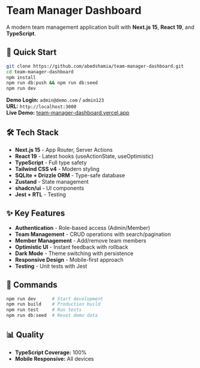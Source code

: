 # Team Manager Dashboard

A modern team management application built with **Next.js 15**, **React 19**, and **TypeScript**.

## 🚀 Quick Start

```bash
git clone https://github.com/abedshamia/team-manager-dashboard.git
cd team-manager-dashboard
npm install
npm run db:push && npm run db:seed
npm run dev
```

**Demo Login:** `admin@demo.com` / `admin123`  
**URL:** `http://localhost:3000`  
**Live Demo:** [team-manager-dashboard.vercel.app](https://team-manager-dashboard.vercel.app)

## 🛠️ Tech Stack

- **Next.js 15** - App Router, Server Actions
- **React 19** - Latest hooks (useActionState, useOptimistic)
- **TypeScript** - Full type safety
- **Tailwind CSS v4** - Modern styling
- **SQLite + Drizzle ORM** - Type-safe database
- **Zustand** - State management
- **shadcn/ui** - UI components
- **Jest + RTL** - Testing

## ✨ Key Features

- **Authentication** - Role-based access (Admin/Member)
- **Team Management** - CRUD operations with search/pagination
- **Member Management** - Add/remove team members
- **Optimistic UI** - Instant feedback with rollback
- **Dark Mode** - Theme switching with persistence
- **Responsive Design** - Mobile-first approach
- **Testing** - Unit tests with Jest

## 🧪 Commands

```bash
npm run dev      # Start development
npm run build    # Production build  
npm run test     # Run tests
npm run db:seed  # Reset demo data
```

## 📊 Quality

- **TypeScript Coverage:** 100%
- **Mobile Responsive:** All devices

